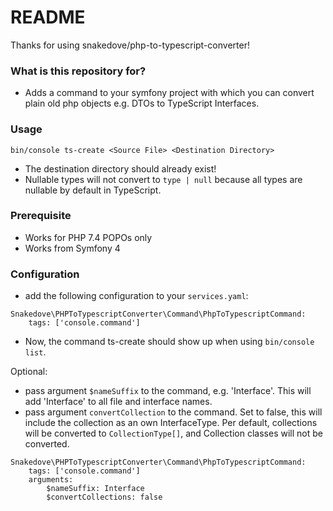 # README #

Thanks for using snakedove/php-to-typescript-converter!

### What is this repository for? ###

* Adds a command to your symfony project with which you can convert plain old php objects e.g. DTOs to TypeScript Interfaces.

### Usage ###
`bin/console ts-create <Source File> <Destination Directory>`
* The destination directory should already exist!
* Nullable types will not convert to `type | null` because all types are nullable by default in TypeScript.

### Prerequisite ###
* Works for PHP 7.4 POPOs only
* Works from Symfony 4

### Configuration ###

* add the following configuration to your `services.yaml`: 
```
Snakedove\PHPToTypescriptConverter\Command\PhpToTypescriptCommand:
    tags: ['console.command']
```
* Now, the command ts-create should show up when using `bin/console list`.

Optional:
* pass argument `$nameSuffix` to the command, e.g. 'Interface'. This will add 'Interface' to all file and interface names.
* pass argument `convertCollection` to the command. Set to false, this will include the collection as an own InterfaceType. Per default, collections will be converted to `CollectionType[]`, and Collection classes will not be converted.
```
Snakedove\PHPToTypescriptConverter\Command\PhpToTypescriptCommand:
    tags: ['console.command']
    arguments:
        $nameSuffix: Interface
        $convertCollections: false
```

